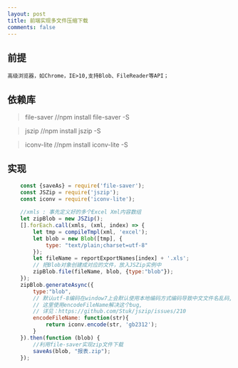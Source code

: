 ```yaml
---
layout: post
title: 前端实现多文件压缩下载
comments: false
---
```



## 前提
    高级浏览器，如Chrome，IE>10,支持Blob、FileReader等API；
    
## 依赖库
> file-saver        //npm install file-saver -S

> jszip             //npm install jszip -S

> iconv-lite        //npm install iconv-lite -S

## 实现

``` javascript
    const {saveAs} = require('file-saver');
    const JSZip = require('jszip');
    const iconv = require('iconv-lite');
    
    //xmls : 事先定义好的多个Excel Xml内容数组
    let zipBlob = new JSZip();
    [].forEach.call(xmls, (xml, index) => {
        let tmp = compileTmpl(xml, 'excel');
        let blob = new Blob([tmp], {
            type: "text/plain;charset=utf-8"
        });
        let fileName = reportExportNames[index] + '.xls';
        // 把Blob对象创建成对应的文件，放入JSZip实例中
        zipBlob.file(fileName, blob, {type:"blob"});
    });
    zipBlob.generateAsync({
        type:"blob",
        // 默认utf-8编码在window7上会默认使用本地编码方式编码导致中文文件名乱码,
        // 这里使用encodeFileName解决这个bug,
        // 详见：https://github.com/Stuk/jszip/issues/210
        encodeFileName: function(str){
            return iconv.encode(str, 'gb2312');
        }
    }).then(function (blob) {
        //利用file-saver实现zip文件下载
        saveAs(blob, "报表.zip");
    });
```
    